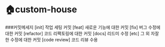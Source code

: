 # 🏠custom-house


###커밋메세지
[init]	작업 세팅 커밋
[feat]	새로운 기능에 대한 커밋
[fix]	버그 수정에 대한 커밋
[refactor]	코드 리팩토링에 대한 커밋
[docs]	리드미 수정
[etc]	 그 외 자잘한 수정에 대한 커밋
[code review]	코드 리뷰 수용
